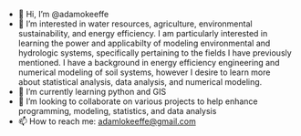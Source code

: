 - 👋 Hi, I’m @adamokeeffe
- 👀 I’m interested in water resources, agriculture, environmental sustainability, and energy efficiency. I am particularly interested in learning the power and applicabilty of modeling environmental and hydrologic systems, specifically pertaining to the fields I have previously mentioned. I have a background in energy efficiency engineering and numerical modeling of soil systems, however I desire to learn more about statistical analysis, data analysis, and numerical modeling. 
- 🌱 I’m currently learning python and GIS 
- 💞️ I’m looking to collaborate on various projects to help enhance programming, modeling, statistics, and data analysis
- 📫 How to reach me: adamlokeeffe@gmail.com

<!---
adamokeeffe/adamokeeffe is a ✨ special ✨ repository because its `README.md` (this file) appears on your GitHub profile.
You can click the Preview link to take a look at your changes.
--->
